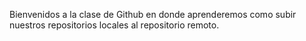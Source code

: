 Bienvenidos a la clase de Github en donde aprenderemos como subir nuestros repositorios locales al repositorio remoto. 